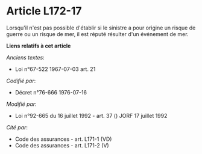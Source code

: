 # Article L172-17

Lorsqu'il n'est pas possible d'établir si le sinistre a pour origine un risque de guerre ou un risque de mer, il est réputé
résulter d'un événement de mer.

**Liens relatifs à cet article**

_Anciens textes_:

  - Loi n°67-522 1967-07-03 art. 21

_Codifié par_:

  - Décret n°76-666 1976-07-16

_Modifié par_:

  - Loi n°92-665 du 16 juillet 1992 - art. 37 () JORF 17 juillet 1992

_Cité par_:

  - Code des assurances - art. L171-1 (VD)
  - Code des assurances - art. L171-2 (V)
